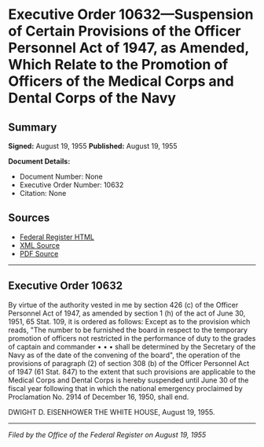 # Executive Order 10632—Suspension of Certain Provisions of the Officer Personnel Act of 1947, as Amended, Which Relate to the Promotion of Officers of the Medical Corps and Dental Corps of the Navy

## Summary

**Signed:** August 19, 1955
**Published:** August 19, 1955

**Document Details:**
- Document Number: None
- Executive Order Number: 10632
- Citation: None

## Sources
- [Federal Register HTML](https://www.presidency.ucsb.edu/documents/executive-order-10632-suspension-certain-provisions-the-officer-personnel-act-1947-amended)
- [XML Source](None)
- [PDF Source](None)

---

## Executive Order 10632

By virtue of the authority vested in me by section 426 (c) of the Officer Personnel Act of 1947, as amended by section 1 (h) of the act of June 30, 1951, 65 Stat. 109, it is ordered as follows:
Except as to the provision which reads,
"The number to be furnished the board in respect to the temporary promotion of officers not restricted in the performance of duty to the grades of captain and commander • • • shall be determined by the Secretary of the Navy as of the date of the convening of the board", the operation of the provisions of paragraph (2) of section 308 (b) of the Officer Personnel Act of 1947 (61 Stat. 847) to the extent that such provisions are applicable to the Medical Corps and Dental Corps is hereby suspended until June 30 of the fiscal year following that in which the national emergency proclaimed by Proclamation No. 2914 of December 16, 1950, shall end.

DWIGHT D. EISENHOWER
THE WHITE HOUSE,
August 19, 1955.

---

*Filed by the Office of the Federal Register on August 19, 1955*
